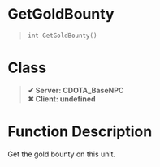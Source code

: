 # GetGoldBounty
> `int GetGoldBounty()`
# Class
> __✔ Server: CDOTA_BaseNPC__  
> __✖ Client: undefined__  
# Function Description
Get the gold bounty on this unit.
